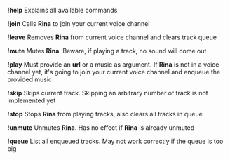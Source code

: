 **!help**
Explains all available commands

**!join**
Calls **Rina** to join your current voice channel

**!leave**
Removes **Rina** from current voice channel and clears track queue

**!mute**
Mutes **Rina**. Beware, if playing a track, no sound will come out

**!play**
Must provide an **url** or a music as argument. If **Rina** is not in a voice channel yet, it's going to join your current voice channel and enqueue the provided music

**!skip**
Skips current track. Skipping an arbitrary number of track is not implemented yet

**!stop**
Stops **Rina** from playing tracks, also clears all tracks in queue

**!unmute**
Unmutes **Rina**. Has no effect if **Rina** is already unmuted

**!queue**
List all enqueued tracks. May not work correctly if the queue is too big 